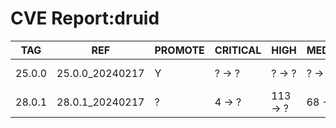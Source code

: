 # CVE Report:druid
|  TAG   |       REF       | PROMOTE | CRITICAL |   HIGH   | MEDIUM  |   LOW   | UNKNOWN |
|--------|-----------------|---------|----------|----------|---------|---------|---------|
| 25.0.0 | 25.0.0_20240217 | Y       | ? -> ?   | ? -> ?   | ? -> ?  | ? -> ?  | ? -> ?  |
| 28.0.1 | 28.0.1_20240217 | ?       | 4 -> ?   | 113 -> ? | 68 -> ? | 29 -> ? | 0 -> ?  |
